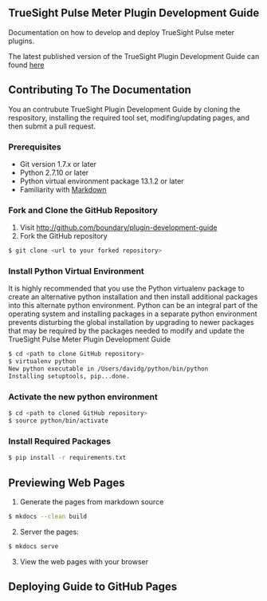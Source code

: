 TrueSight Pulse Meter Plugin Development Guide
----------------------------------------------
Documentation on how to develop and deploy TrueSight Pulse meter plugins.

The latest published version of the TrueSight Plugin Development Guide can found [here](http://boundary.github.io/plugin-development-guide)


## Contributing To The Documentation

You an contrubute TrueSight Plugin Development Guide by cloning the respository, installing the required tool set, modifing/updating pages, and then submit a pull request.

### Prerequisites

- Git version 1.7.x or later
- Python 2.7.10 or later
- Python virtual environment package 13.1.2 or later
- Familiarity with [Markdown](http://daringfireball.net/)

### Fork and Clone the GitHub Repository

1. Visit http://github.com/boundary/plugin-development-guide
2. Fork the GitHub repository
```bash
$ git clone <url to your forked repository>
```

### Install Python Virtual Environment

It is highly recommended that you use the Python virtualenv package to create an alternative python installation and then install additional packages into this alternate python environment. Python can be an integral part of the operating system and installing packages in a separate python environment prevents disturbing the global installation by upgrading to newer packages that may be required by the packages needed to modify and update the TrueSight Pulse Meter Plugin Development Guide

```bash
$ cd <path to clone GitHub repository>
$ virtualenv python
New python executable in /Users/davidg/python/bin/python
Installing setuptools, pip...done.
```

### Activate the new python environment
```bash
$ cd <path to cloned GitHub repository>
$ source python/bin/activate
```

### Install Required Packages
```bash
$ pip install -r requirements.txt
```

## Previewing Web Pages

1. Generate the pages from markdown source
```bash
$ mkdocs --clean build
```
2. Server the pages:
```bash
$ mkdocs serve
```
3. View the web pages with your browser

## Deploying Guide to GitHub Pages

```bash



